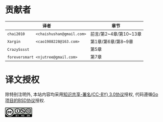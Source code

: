 # 贡献者

译者                                   | 章节
-------------------------------------- | -------------------------
`chai2010     <chaishushan@gmail.com>` | 前言/第2~4章/第10~13章
`Xargin       <cao1988228@163.com>`    | 第1章/第6章/第8~9章
`CrazySssst`                           | 第5章
`foreversmart <njutree@gmail.com>`     | 第7章

# 译文授权

除特别注明外, 本站内容均采用[知识共享-署名(CC-BY) 3.0协议](http://creativecommons.org/licenses/by/3.0/)授权, 代码遵循[Go项目的BSD协议](http://golang.org/LICENSE)授权.

<a rel="license" href="http://creativecommons.org/licenses/by-nc-sa/4.0/"><img alt="Creative Commons License" style="border-width:0" src="./images/by-nc-sa-4.0-88x31.png"></img></a>
